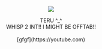 <p align="center">
  <image src="https://media.discordapp.net/attachments/1036605748794363924/1201704345704341515/AUB8Wdc0z6HcAAAAAElFTkSuQmCC.png?ex=65cac962&is=65b85462&hm=cade71a465cfbd30d311e93b3050fbb22b4ca160046b121fdab55cfe1588dd7a&=&format=webp&quality=lossless&width=421&height=361">
</p>


<p align="center">
TERU ^_^
<br>
WHISP 2 INT!! I MIGHT BE OFFTAB!!
<br>
<br>
[gfgf](https://youtube.com)
</p>



<!--
**deathdelivery/deathdelivery** is a ✨ _special_ ✨ repository because its `README.md` (this file) appears on your GitHub profile.

Here are some ideas to get you started:

- 🔭 I’m currently working on ...
- 🌱 I’m currently learning ...
- 👯 I’m looking to collaborate on ...
- 🤔 I’m looking for help with ...
- 💬 Ask me about ...
- 📫 How to reach me: ...
- 😄 Pronouns: ...
- ⚡ Fun fact: ...
-->

